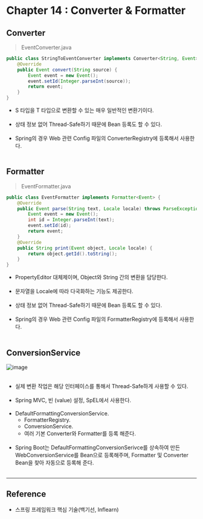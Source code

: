 Chapter 14 : Converter & Formatter
==================================

Converter
---------

> EventConverter.java

```java
public class StringToEventConverter implements Converter<String, Event> {
    @Override
    public Event convert(String source) {
        Event event = new Event();
        event.setId(Integer.parseInt(source));
        return event;
    }
}
```

-	S 타입을 T 타입으로 변환할 수 있는 매우 일반적인 변환기이다.<br><br>
-	상태 정보 없어 Thread-Safe하기 때문에 Bean 등록도 할 수 있다.<br><br>
-	Spring의 경우 Web 관련 Config 파일의 ConverterRegistry에 등록해서 사용한다.<br><br>

Formatter
---------

> EventFormatter.java

```java
public class EventFormatter implements Formatter<Event> {
    @Override
    public Event parse(String text, Locale locale) throws ParseException {
        Event event = new Event();
        int id = Integer.parseInt(text);
        event.setId(id);
        return event;
    }
    @Override
    public String print(Event object, Locale locale) {
        return object.getId().toString();
    }
}
```

-	PropertyEditor 대체제이며, Object와 String 간의 변환을 담당한다.<br><br>
-	문자열을 Locale에 따라 다국화하는 기능도 제공한다.<br><br>
-	상태 정보 없어 Thread-Safe하기 때문에 Bean 등록도 할 수 있다.<br><br>
-	Spring의 경우 Web 관련 Config 파일의 FormatterRegistry에 등록해서 사용한다.<br><br>

ConversionService
-----------------

![image](https://user-images.githubusercontent.com/56240505/80094846-ee274000-85a1-11ea-9d75-849e43a08e59.png)<br><br>

-	실제 변환 작업은 해당 인터페이스를 통해서 Thread-Safe하게 사용할 수 있다.<br><br>
-	Spring MVC, 빈 (value) 설정, SpEL에서 사용한다.<br><br>
-	DefaultFormattingConversionService.
	-	FormatterRegistry.
	-	ConversionService.
	-	여러 기본 Converter와 Formatter를 등록 해준다.<br><br>
-	Spring Boot는 DefaultFormattingConversionSerivce를 상속하여 만든 WebConversionService를 Bean으로 등록해주며, Formatter 및 Converter Bean을 찾아 자동으로 등록해 준다.<br><br>

---

Reference
---------

-	스프링 프레임워크 핵심 기술(백기선, Inflearn)
